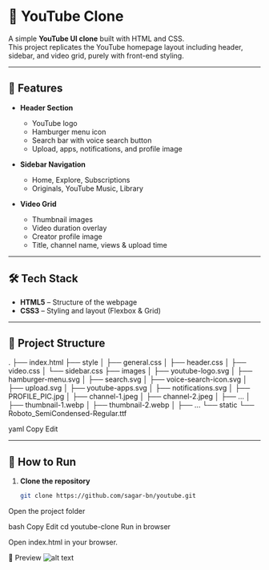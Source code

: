 # 🎥 YouTube Clone

A simple **YouTube UI clone** built with HTML and CSS.  
This project replicates the YouTube homepage layout including header, sidebar, and video grid, purely with front-end styling.

---

## 📌 Features

- **Header Section**
  - YouTube logo
  - Hamburger menu icon
  - Search bar with voice search button
  - Upload, apps, notifications, and profile image

- **Sidebar Navigation**
  - Home, Explore, Subscriptions
  - Originals, YouTube Music, Library

- **Video Grid**
  - Thumbnail images
  - Video duration overlay
  - Creator profile image
  - Title, channel name, views & upload time

---

## 🛠️ Tech Stack

- **HTML5** – Structure of the webpage
- **CSS3** – Styling and layout (Flexbox & Grid)

---

## 📂 Project Structure

.
├── index.html
├── style
│ ├── general.css
│ ├── header.css
│ ├── video.css
│ └── sidebar.css
├── images
│ ├── youtube-logo.svg
│ ├── hamburger-menu.svg
│ ├── search.svg
│ ├── voice-search-icon.svg
│ ├── upload.svg
│ ├── youtube-apps.svg
│ ├── notifications.svg
│ ├── PROFILE_PIC.jpg
│ ├── channel-1.jpeg
│ ├── channel-2.jpeg
│ ├── ...
│ ├── thumbnail-1.webp
│ ├── thumbnail-2.webp
│ ├── ...
└── static
└── Roboto_SemiCondensed-Regular.ttf

yaml
Copy
Edit

---

## 🚀 How to Run

1. **Clone the repository**
   ```bash
   git clone https://github.com/sagar-bn/youtube.git
Open the project folder

bash
Copy
Edit
cd youtube-clone
Run in browser

Open index.html in your browser.

📸 Preview
![alt text](<Screenshot 2025-08-11 150134.png>)